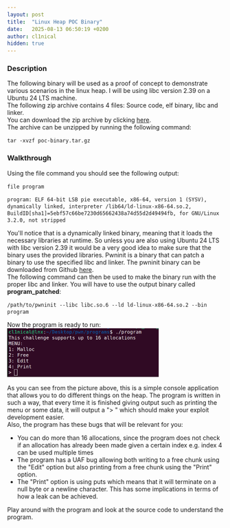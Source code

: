 ```yaml
---
layout: post
title:  "Linux Heap POC Binary"
date:   2025-08-13 06:50:19 +0200
author: cl1nical
hidden: true
---
```

### Description
The following binary will be used as a proof of concept to demonstrate various scenarios in the linux heap. I will be using libc version 2.39 on a Ubuntu 24 LTS machine.<br>
The following zip archive contains 4 files: Source code, elf binary, libc and linker.<br> 
You can download the zip archive by clicking [here](/binaries/poc-binary.tar.gz). <br>
The archive can be unzipped by running the following command:
```
tar -xvzf poc-binary.tar.gz
```

### Walkthrough
Using the file command you should see the following output:
```
file program
```

```
program: ELF 64-bit LSB pie executable, x86-64, version 1 (SYSV), dynamically linked, interpreter /lib64/ld-linux-x86-64.so.2, BuildID[sha1]=5ebf57c66be7230d65662438a74d55d2d49494fb, for GNU/Linux 3.2.0, not stripped
```

You'll notice that is a dynamically linked binary, meaning that it loads the necessary libraries at runtime. So unless you are also using Ubuntu 24 LTS with libc version 2.39 it would be a very good idea to make sure that the binary uses the provided libraries. Pwninit is a binary that can patch a binary to use the specified libc and linker. The pwninit binary can be downloaded from Github [here](https://github.com/io12/pwninit/releases). <br>
The following command can then be used to make the binary run with the proper libc and linker. You will have to use the output binary called **program_patched**:
```
/path/to/pwninit --libc libc.so.6 --ld ld-linux-x86-64.so.2 --bin program
```
Now the program is ready to run:<br>
<img src="/assets/images/poc-walkthrough/poc0.png" style="width:70%; height:70%;" />  

As you can see from the picture above, this is a simple console application that allows you to do different things on the heap. The program is written in such a way, that every time it is finished giving output such as printing the menu or some data, it will output a "> " which should make your exploit development easier.<br>
Also, the program has these bugs that will be relevant for you:
- You can do more than 16 allocations, since the program does not check if an allocation has already been made given a certain index e.g. index 4 can be used multiple times
- The program has a UAF bug allowing both writing to a free chunk using the "Edit" option but also printing from a free chunk using the "Print" option.
- The "Print" option is using puts which means that it will terminate on a null byte or a newline character. This has some implications in terms of how a leak can be achieved. <br>

Play around with the program and look at the source code to understand the program.
